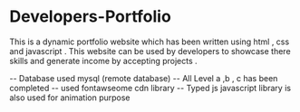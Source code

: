 # Developers-Portfolio
This is a dynamic portfolio website which has been written using html , css and javascript . This website can be used by developers to showcase there skills and generate income by accepting projects .

-- Database used mysql (remote database)
-- All Level a ,b , c has been completed 
-- used fontawseome cdn library
-- Typed js javascript library is also used for animation purpose 
